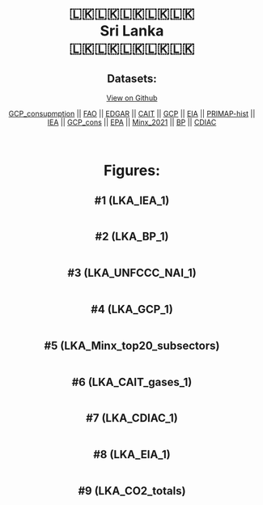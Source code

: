 
<center>
<h1 align="center">
🇱🇰🇱🇰🇱🇰🇱🇰🇱🇰
<br>
Sri Lanka
<br>
🇱🇰🇱🇰🇱🇰🇱🇰🇱🇰
</h1>
<h2>Datasets:</h2>
<p><a href="https://github.com/dquintani/Greenhouse-Data/tree/master/country_data/LKA_Sri Lanka/data">View on Github</a>
<br></p><p><a href="data/LKA_GCP_consupmption.csv">GCP_consupmption</a> || <a href="data/LKA_FAO.csv">FAO</a> || <a href="data/LKA_EDGAR.csv">EDGAR</a> || <a href="data/LKA_CAIT.csv">CAIT</a> || <a href="data/LKA_GCP.csv">GCP</a> || <a href="data/LKA_EIA.csv">EIA</a> || <a href="data/LKA_PRIMAP-hist.csv">PRIMAP-hist</a> || <a href="data/LKA_IEA.csv">IEA</a> || <a href="data/LKA_GCP_cons.csv">GCP_cons</a> || <a href="data/LKA_EPA.csv">EPA</a> || <a href="data/LKA_Minx_2021.csv">Minx_2021</a> || <a href="data/LKA_BP.csv">BP</a> || <a href="data/LKA_CDIAC.csv">CDIAC</a></p><p><br></p>
<h1>Figures:</h1><h2>#1 (LKA_IEA_1)</h2>
<p><img alt="" src="figures/LKA_IEA_1.png" /></p><h2>#2 (LKA_BP_1)</h2>
<p><img alt="" src="figures/LKA_BP_1.png" /></p><h2>#3 (LKA_UNFCCC_NAI_1)</h2>
<p><img alt="" src="figures/LKA_UNFCCC_NAI_1.png" /></p><h2>#4 (LKA_GCP_1)</h2>
<p><img alt="" src="figures/LKA_GCP_1.png" /></p><h2>#5 (LKA_Minx_top20_subsectors)</h2>
<p><img alt="" src="figures/LKA_Minx_top20_subsectors.png" /></p><h2>#6 (LKA_CAIT_gases_1)</h2>
<p><img alt="" src="figures/LKA_CAIT_gases_1.png" /></p><h2>#7 (LKA_CDIAC_1)</h2>
<p><img alt="" src="figures/LKA_CDIAC_1.png" /></p><h2>#8 (LKA_EIA_1)</h2>
<p><img alt="" src="figures/LKA_EIA_1.png" /></p><h2>#9 (LKA_CO2_totals)</h2>
<p><img alt="" src="figures/LKA_CO2_totals.png" /></p>
